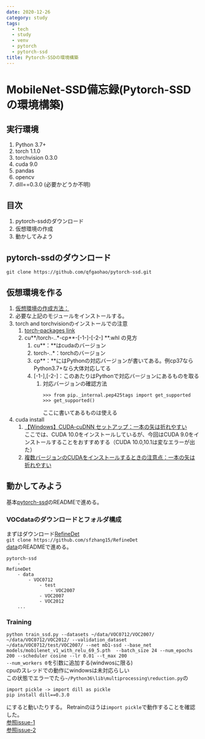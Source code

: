 ```yaml
---
date: 2020-12-26
category: study
tags:
  - tech
  - study
  - venv
  - pytorch
  - pytorch-ssd
title: Pytorch-SSDの環境構築
---
```

# MobileNet-SSD備忘録(Pytorch-SSDの環境構築)
## 実行環境
1. Python 3.7+
2. torch 1.1.0
3. torchvision 0.3.0
4. cuda 9.0
5. pandas
6. opencv
7. dill==0.3.0 (必要かどうか不明)

## 目次
1. pytorch-ssdのダウンロード
2. 仮想環境の作成
3. 動かしてみよう

## pytorch-ssdのダウンロード
`git clone https://github.com/qfgaohao/pytorch-ssd.git`

## 仮想環境を作る
1. [仮想環境の作成方法：](.\20201030.md)
2. 必要な上記のモジュールをインストールする。
3. torch and torchvisionのインストールでの注意
   1. [torch-packages link](https://download.pytorch.org/whl/torch_stable.html)
   2. cu**/torch-*.*.*-cp**-[-1-]-[-2-] **.whl  の見方
      1. cu**：**はcudaのバージョン
      2. torch-*.*.*：torchのバージョン
      3. cp**：**にはPythonの対応バージョンが書いてある。例cp37ならPython3.7+なら大体対応してる
      4. [-1-],[-2-]：このあたりはPythonで対応バージョンにあるものを取る
         1. 対応バージョンの確認方法
            ```Python上でのコマンド
            >>> from pip._internal.pep425tags import get_supported
            >>> get_supported()
            ```
            ここに書いてあるものは使える
4. cuda install
   1. [【Windows】CUDA-cuDNN セットアップ：一本の矢は折れやすい](https://ichiya.netlify.app/posts/2020/02/29/_20200229.html)  
    ここでは、CUDA 10.0をインストールしているが、今回はCUDA 9.0をインストールすることをおすすめする（CUDA 10.0,10.1は変なエラーが出た）
   2. [複数バージョンのCUDAをインストールするときの注意点：一本の矢は折れやすい](https://ichiya.netlify.app/posts/2020/02/29/_20200229-2.html)
   
## 動かしてみよう
基本[pytorch-ssd](https://github.com/qfgaohao/pytorch-ssd)のREADMEで進める。

### VOCdataのダウンロードとフォルダ構成
まずはダウンロード[RefineDet](https://github.com/sfzhang15/RefineDet)  
`git clone https://github.com/sfzhang15/RefineDet`  
[data](https://github.com/sfzhang15/RefineDet/tree/master/data/VOC0712)のREADMEで進める。
```
pytorch-ssd
    -
RefineDet
    - data
        - VOC0712
            - test
                - VOC2007
            - VOC2007
            - VOC2012
    ...
```

### Training
```python train_ssd.py --datasets ~/data/VOC0712/VOC2007/ ~/data/VOC0712/VOC2012/ --validation_dataset ~/data/VOC0712/test/VOC2007/ --net mb1-ssd --base_net models/mobilenet_v1_with_relu_69_5.pth  --batch_size 24 --num_epochs 200 --scheduler cosine --lr 0.01 --t_max 200```  
`--num_workers 0`を引数に追加する(windwosに限る)  
cpuのスレッドでの動作にwindowsは未対応らしい  
この状態でエラーでたら`~/Python36\lib\multiprocessing\reduction.py`の
```
import pickle -> import dill as pickle
pip install dill==0.3.0
```
にすると動いたりする。
Retrainのほうは`import pickle`で動作することを確認した。  
[参照issue-1](https://github.com/dusty-nv/jetson-inference/issues/664)  
[参照issue-2](https://github.com/qfgaohao/pytorch-ssd/issues/71)  





